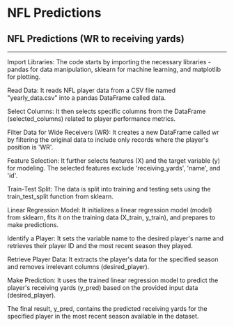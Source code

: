 # NFL Predictions


## NFL Predictions (WR to receiving yards)
---

Import Libraries: The code starts by importing the necessary libraries - pandas for data manipulation, sklearn for machine learning, and matplotlib for plotting.

Read Data: It reads NFL player data from a CSV file named "yearly_data.csv" into a pandas DataFrame called data.

Select Columns: It then selects specific columns from the DataFrame (selected_columns) related to player performance metrics.

Filter Data for Wide Receivers (WR): It creates a new DataFrame called wr by filtering the original data to include only records where the player's position is 'WR'.

Feature Selection: It further selects features (X) and the target variable (y) for modeling. The selected features exclude 'receiving_yards', 'name', and 'id'.

Train-Test Split: The data is split into training and testing sets using the train_test_split function from sklearn.

Linear Regression Model: It initializes a linear regression model (model) from sklearn, fits it on the training data (X_train, y_train), and prepares to make predictions.

Identify a Player: It sets the variable name to the desired player's name and retrieves their player ID and the most recent season they played.

Retrieve Player Data: It extracts the player's data for the specified season and removes irrelevant columns (desired_player).

Make Prediction: It uses the trained linear regression model to predict the player's receiving yards (y_pred) based on the provided input data (desired_player).

The final result, y_pred, contains the predicted receiving yards for the specified player in the most recent season available in the dataset.